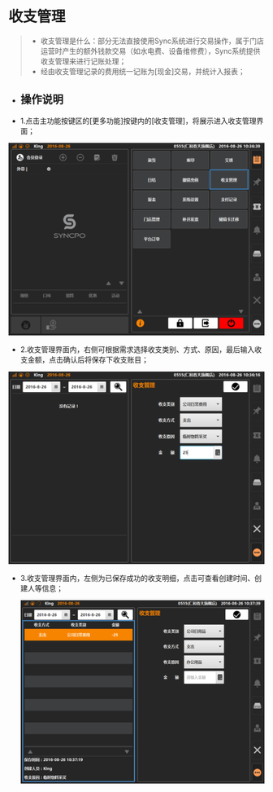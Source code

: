 # 收支管理  
> * 收支管理是什么：部分无法直接使用Sync系统进行交易操作，属于门店运营时产生的额外钱款交易（如水电费、设备维修费），Sync系统提供收支管理来进行记账处理；  
> * 经由收支管理记录的费用统一记账为[现金]交易，并统计入报表；

* ## 操作说明
* 1.点击主功能按键区的[更多功能]按键内的[收支管理]，将展示进入收支管理界面；  

![](17收支管理.png)
  

* 2.收支管理界面内，右侧可根据需求选择收支类别、方式、原因，最后输入收支金额，点击确认后将保存下收支账目；  

![](17收支管理-1.png)
  

* 3.收支管理界面内，左侧为已保存成功的收支明细，点击可查看创建时间、创建人等信息；  

  ![](17收支管理-2.png)
  

